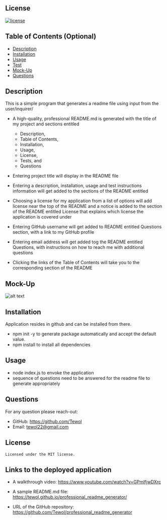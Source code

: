 
## License
[![license](https://img.shields.io/badge/License-MIT-blueviolet)](https://shields.io)


## Table of Contents (Optional)

- [Description](#description)
- [Installation](#installation)
- [Usage](#usage)
- [Test](#tests)
- [Mock-Up](#mock-up)
- [Questions](#questions)


## Description

This is a simple program that generates a readme file using input from the user/inquirer/

* A high-quality, professional README.md is generated with the title of my project and sections entitled 
    * Description, 
    * Table of Contents, 
    * Installation, 
    * Usage, 
    * License, 
    * Tests, and 
    * Questions

* Entering project title  will display in the README file

* Entering a description, installation, usage and test instructions information will get added to the sections of the README entitled 

* Choosing a license for my application from a list of options will add license near the top of the README and a notice is added to the section of the README entitled License that explains which license the application is covered under

* Entering GitHub username will get added to README entitled Questions section, with a link to my GitHub profile

* Entering email address will get added tog the README entitled Questions, with instructions on how to reach me with additional questions

* Clicking the links of the Table of Contents will take you to the corresponding section of the README


## Mock-Up

![alt text](images/demo.gif)

## Installation
Application resides in github and can be installed from there.
- npm init -y to generate package automatically and accept the default value.
- npm install to install all dependencies 


## Usage

- node index.js to envoke the application 
- sequence of questions need to be answered for the readme file to generate appropriately 


## Questions

For any question please reach-out: 
- GitHub: https://github.com/Tewol
- Email: tewol22@gmail.com

## License

    Licensed under the MIT license. 

## Links to the deployed application
* A walkthrough video: https://www.youtube.com/watch?v=GPmlfjwDXrc

* A sample README.md file: https://tewol.github.io/professional_readme_generator/

* URL of the GitHub repository: https://github.com/Tewol/professional_readme_generator

